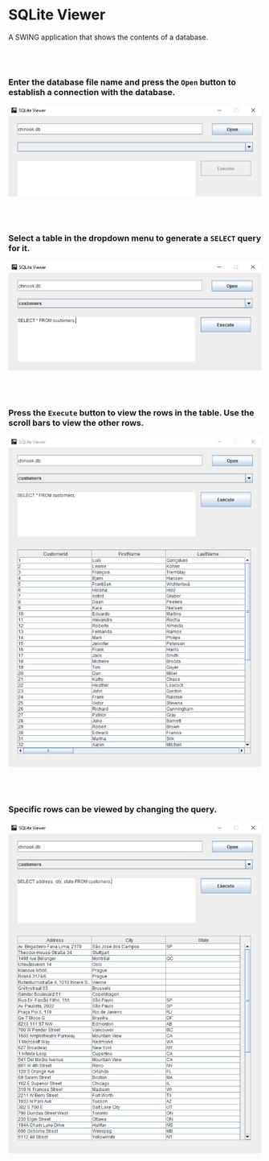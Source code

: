 # SQLite Viewer

A SWING application that shows the contents of a database. 

<br/><br/>
### Enter the database file name and press the ```Open``` button to establish a connection with the database.
![Alt text](images/step1.png?raw=true "Choose database")

<br/><br/>
### Select a table in the dropdown menu to generate a ```SELECT``` query for it.
![Alt text](images/step2.png?raw=true "Select table")

<br/><br/>
### Press the ```Execute``` button to view the rows in the table. Use the scroll bars to view the other rows.
![Alt text](images/step3.png?raw=true "Execute query")

<br/><br/>
### Specific rows can be viewed by changing the query.
![Alt text](images/step4.png?raw=true "Change query")
